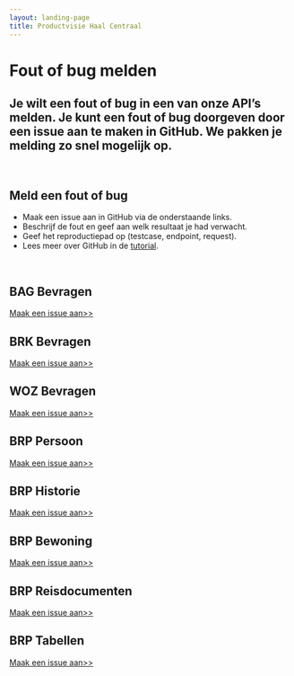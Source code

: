 ```yaml
---
layout: landing-page
title: Productvisie Haal Centraal
---
```


# Fout of bug melden
## Je wilt een fout of bug in een van onze API’s melden. Je kunt een fout of bug doorgeven door een issue aan te maken in GitHub. We pakken je melding zo snel mogelijk op.
&nbsp;

## Meld een fout of bug
* Maak een issue aan in GitHub via de onderstaande links.
* Beschrijf de fout en geef aan welk resultaat je had verwacht.
* Geef het reproductiepad op (testcase, endpoint, request).
* Lees meer over GitHub in de [tutorial](https://github.com/VNG-Realisatie/API-Kennisbank/blob/master/GitHub%20tutorial/github_tutorial.md).

&nbsp;
<div class="row">

  <div class="col">
    <div class="card no-border">
      <div class="card-body">
        <h2 class="card-title">BAG Bevragen</h2>
        <p class="card-text">
          <a href="https://github.com/VNG-Realisatie/Haal-Centraal-BAG-bevragen/issues/new?assignees=&labels=bug&template=bug_report.md&title=">Maak een issue aan>></a>
        </p>
      </div>
    </div>
  </div>
  <div class="col">
    <div class="card no-border">
      <div class="card-body">
        <h2 class="card-title">BRK Bevragen</h2>
        <p class="card-text"> <a href="https://github.com/VNG-Realisatie/Haal-Centraal-BRK-bevragen/issues/new?assignees=&labels=bug&template=bug_report.md&title=">Maak een issue aan>></a>
        </p>
      </div>
    </div>
  </div>
  <div class="col">
    <div class="card no-border">
      <div class="card-body">
        <h2 class="card-title">WOZ Bevragen</h2>
        <p class="card-text"><a href="https://github.com/VNG-Realisatie/Haal-Centraal-WOZ-bevragen/issues/new?assignees=&labels=bug&template=bug_report.md&title=">Maak een issue aan>></a>
        </p>
        </div>
    </div>
  </div>
</div>  
<div class="row">
  <div class="col">
    <div class="card no-border">
      <div class="card-body">
        <h2 class="card-title">BRP Persoon</h2>
        <p class="card-text"> <a href="https://github.com/VNG-Realisatie/Haal-Centraal-BRP-bevragen/issues/new?assignees=&labels=bug&template=bug_report.md&title=">Maak een issue aan>></a>
        </p>
        </div>
    </div>
  </div>
  <div class="col">
    <div class="card no-border">
      <div class="card-body">
        <h2 class="card-title">BRP Historie</h2>
        <p class="card-text"> <a href="https://github.com/VNG-Realisatie/Haal-Centraal-BRP-historie-bevragen/issues/new?assignees=&labels=bug&template=bug_report.md&title=">Maak een issue aan>></a>
        </p></div>
    </div>
  </div>
  <div class="col">
    <div class="card no-border">
      <div class="card-body">
        <h2 class="card-title">BRP Bewoning</h2>
        <p class="card-text"> <a href="https://github.com/VNG-Realisatie/Haal-Centraal-BRP-bewoning/issues/new?assignees=&labels=bug&template=bug_report.md&title=">Maak een issue aan>></a>
        </p></div>
    </div>
  </div>
</div>
<div class="row">
  <div class="col">
    <div class="card no-border">
      <div class="card-body">
        <h2 class="card-title">BRP Reisdocumenten</h2>
        <p class="card-text"> <a href="https://github.com/VNG-Realisatie/Haal-Centraal-Reisdocumenten-bevragen/issues/new?assignees=&labels=bug&template=bug_report.md&title=">Maak een issue aan>></a>
        </p></div>
    </div>
  </div>
  <div class="col">
    <div class="card no-border">
      <div class="card-body">
        <h2 class="card-title">BRP Tabellen</h2>
        <p class="card-text"> <a href="https://github.com/VNG-Realisatie/Haal-Centraal-BRP-tabellen-bevragen/issues/new?assignees=&labels=bug&template=bug_report.md&title=">Maak een issue aan>></a>
        </p>
      </div>
    </div>
  </div>
  <div class="col">
    <div class="card no-border">
      <div class="card-body">
        <h2 class="card-title">&nbsp;</h2>
        <p class="card-text">&nbsp;</p>
      </div>
    </div>
  </div>
</div>
<br>


&nbsp;   

&nbsp;   
